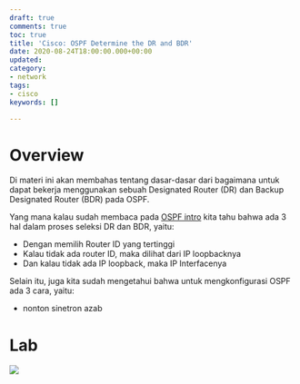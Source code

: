 ```yaml
---
draft: true
comments: true
toc: true
title: 'Cisco: OSPF Determine the DR and BDR'
date: 2020-08-24T18:00:00.000+00:00
updated: 
category:
- network
tags:
- cisco
keywords: []

---
```

# **Overview**

Di materi ini akan membahas tentang dasar-dasar dari bagaimana untuk dapat bekerja menggunakan sebuah Designated Router (DR) dan Backup Designated Router (BDR) pada OSPF.

Yang mana kalau sudah membaca pada [OSPF intro](https://8log.js.org/2020/08/22/network/cisco-ospf-intro/) kita tahu bahwa ada 3 hal dalam proses seleksi DR dan BDR, yaitu:

* Dengan memilih Router ID yang tertinggi
* Kalau tidak ada router ID, maka dilihat dari IP loopbacknya
* Dan kalau tidak ada IP loopback, maka IP Interfacenya

Selain itu, juga kita sudah mengetahui bahwa untuk mengkonfigurasi OSPF ada 3 cara, yaitu:

* nonton sinetron azab

# **Lab**

![](/images/2020-06-09-min-21-44-36.png)